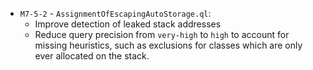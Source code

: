 - `M7-5-2` - `AssignmentOfEscapingAutoStorage.ql`: 
    - Improve detection of leaked stack addresses
    - Reduce query precision from `very-high` to `high` to account for missing heuristics, such as exclusions for classes which are only ever allocated on the stack.